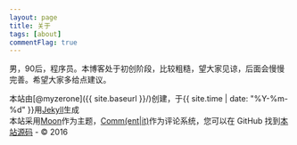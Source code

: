 ```yaml
---
layout: page
title: 关于
tags: [about]
commentFlag: true
---
```


男，90后，程序员。本博客处于初创阶段，比较粗糙，望大家见谅，后面会慢慢完善。希望大家多给点建议。

本站由[@myzerone]({{ site.baseurl }}/)创建，于{{ site.time | date: "%Y-%m-%d" }}用[Jekyll](http://jekyllcn.com/)生成    
本站采用[Moon](https://github.com/TaylanTatli/Moon)作为主题，[Comm(ent|it)](https://commentit.io/)作为评论系统，您可以在 GitHub 找到[本站源码](https://github.com/myzerone/myzerone.github.io) - © 2016
